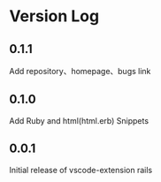 # Version Log
## 0.1.1
Add repository、homepage、bugs link
## 0.1.0
Add Ruby and html(html.erb) Snippets
## 0.0.1
Initial release of vscode-extension rails